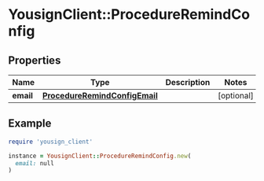 # YousignClient::ProcedureRemindConfig

## Properties

| Name | Type | Description | Notes |
| ---- | ---- | ----------- | ----- |
| **email** | [**ProcedureRemindConfigEmail**](ProcedureRemindConfigEmail.md) |  | [optional] |

## Example

```ruby
require 'yousign_client'

instance = YousignClient::ProcedureRemindConfig.new(
  email: null
)
```

